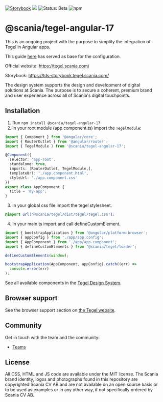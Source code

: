[![Storybook](https://img.shields.io/badge/docs-storybook-ff69b4)](https://tds-storybook.tegel.scania.com/)
![](https://img.shields.io/github/license/scania-digital-design-system/tegel)
![Status: Beta](https://img.shields.io/badge/status-beta-red)
![npm](https://img.shields.io/npm/v/%40scania%2Ftegel-angular-17)

# @scania/tegel-angular-17
This is an ongoing project with the purpose to simplify the integration of Tegel in Angular apps.

This guide [here](https://stenciljs.com/docs/angular) has served as base for the configuration.

Official website: https://tegel.scania.com/

Storybook: https://tds-storybook.tegel.scania.com/

The design system supports the design and development of digital solutions at Scania. The purpose is to secure a coherent, premium brand and user experience across all of Scania's digital touchpoints.

## Installation


1. Run `npm install @scania/tegel-angular-17`
2. In your root module (app.component.ts) import the `TegelModule`:

```ts
import { Component } from '@angular/core';
import { RouterOutlet } from '@angular/router';
import { TegelModule } from '@scania/tegel-angular-17';

@Component({
  selector: 'app-root',
  standalone: true,
  imports: [RouterOutlet, TegelModule,],
  templateUrl: './app.component.html',
  styleUrl: './app.component.css'
})
export class AppComponent {
  title = 'my-app';
}
```

3. In your global css file import the tegel stylesheet.

```css
@import url('@scania/tegel/dist/tegel/tegel.css');
```

4. In your main.ts import and call defineCustomElement.

```ts
import { bootstrapApplication } from '@angular/platform-browser';
import { appConfig } from './app/app.config';
import { AppComponent } from './app/app.component';
import { defineCustomElements } from '@scania/tegel/loader';

defineCustomElements(window);

bootstrapApplication(AppComponent, appConfig).catch((err) =>
  console.error(err)
);
```

See all available components in the [Tegel Design System](https://tegel.scania.com/components/overview).

## Browser support

See the browser support section on [the Tegel website](https://tegel.scania.com/development/getting-started-development/introduction#browser-support).

## Community

Get in touch with the team and the community:

- [Teams](https://teams.microsoft.com/l/team/19%3a1257007a64d44c64954acca27a9d4b46%40thread.skype/conversations?groupId=79f9bfeb-73e2-424d-9477-b236191ece5e&tenantId=3bc062e4-ac9d-4c17-b4dd-3aad637ff1ac)

## License

All CSS, HTML and JS code are available under the MIT license. The Scania brand identity, logos and photographs found in this repository are copyrighted Scania CV AB and are not available on an open source basis or to be used as examples or in any other way, if not specifically ordered by Scania CV AB.


